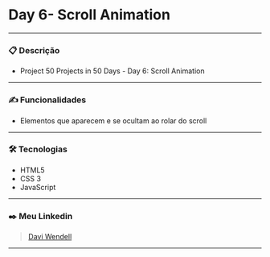 # Day 6- Scroll Animation
<hr>

### 📋 Descrição
- Project 50 Projects in 50 Days - Day 6: Scroll Animation
<hr>

### ✍️ Funcionalidades
 - Elementos que aparecem e se ocultam ao rolar do scroll

<hr>

### 🛠️ Tecnologias
- HTML5 
- CSS 3 
- JavaScript
 
<hr>

  ### ✒️ Meu Linkedin
 > <a href="https://www.linkedin.com/in/davi-wendell/">Davi Wendell</a> <br>

  
  <hr>



